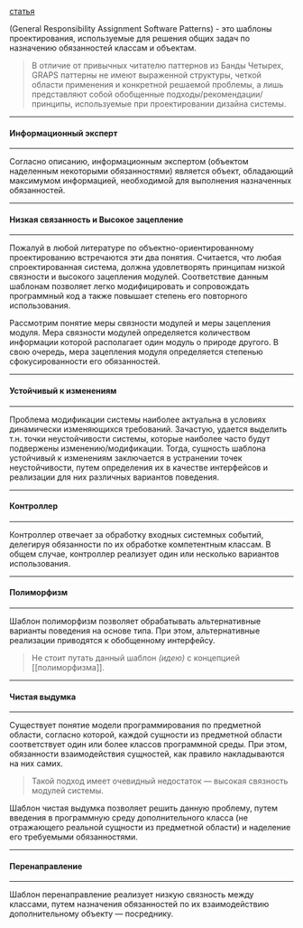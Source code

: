 

[статья](https://habr.com/ru/post/92570/)

(General Responsibility Assignment Software Patterns) - это шаблоны проектирования, используемые для решения общих задач по назначению обязанностей классам и объектам.

> В отличие от привычных читателю паттернов из Банды Четырех, GRAPS паттерны не имеют выраженной структуры, четкой области применения и конкретной решаемой проблемы, а лишь представляют собой обобщенные подходы/рекомендации/принципы, используемые при проектировании дизайна системы.



---
#### Информационный эксперт
---
Согласно описанию, информационным экспертом (объектом наделенным некоторыми обязанностями) является объект, обладающий максимумом информацией, необходимой для выполнения назначенных обязанностей.



---
#### Низкая связанность и Высокое зацепление
---
Пожалуй в любой литературе по объектно-ориентированному проектированию встречаются эти два понятия. Считается, что любая спроектированная система, должна удовлетворять принципам низкой связности и высокого зацепления модулей. Соответствие данным шаблонам позволяет легко модифицировать и сопровождать программный код а также повышает степень его повторного использования.  
  
Рассмотрим понятие меры связности модулей и меры зацепления модуля. Мера связности модулей определяется количеством информации которой располагает один модуль о природе другого. В свою очередь, мера зацепления модуля определяется степенью сфокусированности его обязанностей.



---
#### Устойчивый к изменениям
---
Проблема модификации системы наиболее актуальна в условиях динамически изменяющихся требований. Зачастую, удается выделить т.н. точки неустойчивости системы, которые наиболее часто будут подвержены изменению/модификации. Тогда, сущность шаблона устойчивый к изменениям заключается в устранении точек неустойчивости, путем определения их в качестве интерфейсов и реализации для них различных вариантов поведения.



---
#### Контроллер
---
Контроллер отвечает за обработку входных системных событий, делегируя обязанности по их обработке компетентным классам. В общем случае, контроллер реализует один или несколько вариантов использования.



---
#### Полиморфизм
---
Шаблон полиморфизм позволяет обрабатывать альтернативные варианты поведения на основе типа. При этом, альтернативные реализации приводятся к обобщенному интерфейсу.

> Не стоит путать данный шаблон *(идею)* с концепцией [[полиморфизма]].



---
#### Чистая выдумка
---
Существует понятие модели программирования по предметной области, согласно которой, каждой сущности из предметной области соответствует один или более классов программной среды. При этом, обязанности взаимодействия сущностей, как правило накладываются на них самих. 

> Такой подход имеет очевидный недостаток — высокая связность модулей системы.

Шаблон чистая выдумка позволяет решить данную проблему, путем введения в программную среду дополнительного класса (не отражающего реальной сущности из предметной области) и наделение его требуемыми обязанностями.



---
#### Перенаправление
---
Шаблон перенаправление реализует низкую связность между классами, путем назначения обязанностей по их взаимодействию дополнительному объекту — посреднику.